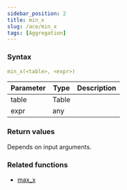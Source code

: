 ```yaml
---
sidebar_position: 2   
title: min_x
slug: /ace/min_x
tags: [Aggregation]
---
```


### Syntax

 ```yaml
min_x(<table>, <expr>)
```
    
| Parameter   | Type | Description |
| ----------- | ---- | ----------- |     
| table | Table |  |
| expr | any |  |

### Return values
Depends on input arguments.


### Related functions      
* [max_x](/ace/max_x)
